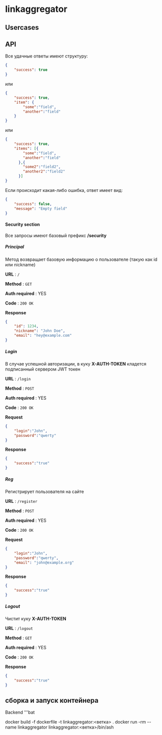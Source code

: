 # linkaggregator

## Usercases

## API

Все удачные ответы имеют структуру: 

```json
{
    "success": true
}
```

или

```json
{
    "success": true,
    "item": {
        "some":"field",
        "another":"field"
    }
}
```

или

```json
{
    "success": true,
    "items": [{
        "some":"field",
        "another":"field"
      },{
        "some2":"field2",
        "another2":"field2"
      }]    
}
```

Если происходит какая-либо ошибка, ответ имеет вид: 

```json
{
    "success": false,
    "message": "Empty field"
}
```

#### Security section
Все запросы имеют базовый префикс **/security**

##### Principal
Метод возвращает базовую информацию о пользователе (такую как id или nickname)

**URL** : `/`

**Method** : `GET`

**Auth required** : YES

**Code** : `200 OK`

**Response**

```json
{
    "id": 1234,
    "nickname": "John Doe",
    "email": "hey@example.com"
}
```

##### Login
В случае успешной авторизации, в куку **X-AUTH-TOKEN** кладется подписанный сервером JWT токен

**URL** : `/login`

**Method** : `POST`

**Auth required** : YES

**Code** : `200 OK`

**Request**

```json
{
    "login":"John",
    "password":"qwerty"
}
```

**Response**

```json
{
    "success":"true"
}
```

##### Reg
Регистрирует пользователя на сайте

**URL** : `/register`

**Method** : `POST`

**Auth required** : YES

**Code** : `200 OK`

**Request**

```json
{
    "login":"John",
    "password":"qwerty",
    "email": "john@example.org"
}
```

**Response**

```json
{
    "success":"true"
}
```

##### Logout
Чистит куку **X-AUTH-TOKEN**

**URL** : `/logout`

**Method** : `GET`

**Auth required** : YES

**Code** : `200 OK`

**Response**

```json
{
    "success":"true"
}
```
## сборка и запуск контейнера
Backend
'''bat

docker build -f  dockerfile -t linkaggregator:<ветка> .
 docker run -rm --name linkaggregator linkaggregator:<ветка>/bin/ash